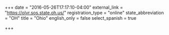 +++
date = "2016-05-26T17:17:10-04:00"
external_link = "https://olvr.sos.state.oh.us/"
registration_type = "online"
state_abbreviation = "OH"
title = "Ohio"
english_only = false
select_spanish = true 

+++
